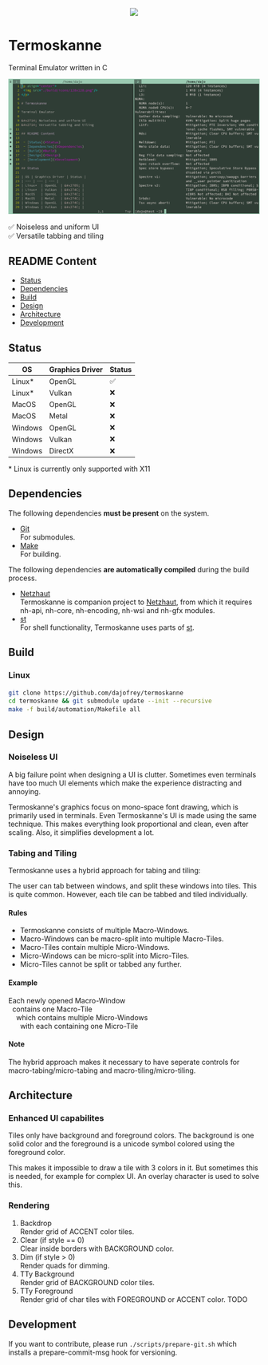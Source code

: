 <p align="center">
 <img src="./build/icons/128x128.png"/>
</p>

# Termoskanne

Terminal Emulator written in C

![Screenshot](./build/termoskanne.png)

&#x2705; Noiseless and uniform UI  
&#x2705; Versatile tabbing and tiling  

## README Content

 - [Status](#Status)
 - [Dependencies](#Dependencies)
 - [Build](#Build)
 - [Design](#Design)
 - [Architecture](#Architecture)
 - [Development](#Development)

## Status

| OS | Graphics Driver | Status |
| --- | --- | --- |
| Linux*  | OpenGL  | &#x2705; |
| Linux*  | Vulkan  | &#x274C; |
| MacOS   | OpenGL  | &#x274C; |
| MacOS   | Metal   | &#x274C; |
| Windows | OpenGL  | &#x274C; |
| Windows | Vulkan  | &#x274C; |
| Windows | DirectX | &#x274C; |

\* Linux is currently only supported with X11

## Dependencies

The following dependencies **must be present** on the system. 

 * [Git](https://git-scm.com)  
For submodules.
 * [Make](https://www.gnu.org/software/make)  
For building. 

The following dependencies **are automatically compiled** during the build process.

 * [Netzhaut](https://github.com/dajofrey/netzhaut)  
Termoskanne is companion project to [Netzhaut](https://github.com/dajofrey/netzhaut), from which it requires nh-api, nh-core, nh-encoding, nh-wsi and nh-gfx modules.
 * [st](https://st.suckless.org/)  
For shell functionality, Termoskanne uses parts of [st](https://st.suckless.org/).   

## Build

### Linux

```bash
git clone https://github.com/dajofrey/termoskanne
cd termoskanne && git submodule update --init --recursive    
make -f build/automation/Makefile all
```

## Design

### Noiseless UI
A big failure point when designing a UI is clutter. Sometimes even terminals have too much UI elements which make the experience distracting and annoying.

Termoskanne's graphics focus on mono-space font drawing, which is primarily used in terminals. Even Termoskanne's UI is made using the same technique. This makes everything look proportional and clean, even after scaling. Also, it simplifies development a lot. 
   
### Tabing and Tiling
Termoskanne uses a hybrid approach for tabing and tiling:   
  
The user can tab between windows, and split these windows into tiles. This is quite common. However, each tile can be tabbed and tiled individually.

#### Rules

* Termoskanne consists of multiple Macro-Windows. 
* Macro-Windows can be macro-split into multiple Macro-Tiles.
* Macro-Tiles contain multiple Micro-Windows.  
* Micro-Windows can be micro-split into Micro-Tiles.   
* Micro-Tiles cannot be split or tabbed any further.  
 
#### Example

Each newly opened Macro-Window  
&nbsp; contains one Macro-Tile   
&nbsp; &nbsp; which contains multiple Micro-Windows  
&nbsp; &nbsp; &nbsp; with each containing one Micro-Tile  

#### Note 
The hybrid approach makes it necessary to have seperate controls for macro-tabing/micro-tabing and macro-tiling/micro-tiling.

## Architecture

### Enhanced UI capabilites 
Tiles only have background and foreground colors. The background is one solid color and the foreground is a unicode symbol colored using the foreground color.  

This makes it impossible to draw a tile with 3 colors in it. But sometimes this is needed, for example for complex UI. An overlay character is used to solve this.

### Rendering

1. Backdrop  
Render grid of ACCENT color tiles.
2. Clear (if style == 0)  
Clear inside borders with BACKGROUND color.
3. Dim (if style > 0)  
Render quads for dimming.
4. TTy Background   
Render grid of BACKGROUND color tiles.
5. TTy Foreground  
Render grid of char tiles with FOREGROUND or ACCENT color.
TODO

## Development
If you want to contribute, please run `./scripts/prepare-git.sh` which installs a prepare-commit-msg hook for versioning.

